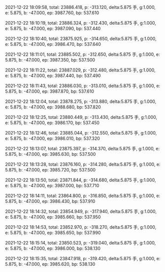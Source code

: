 2021-12-22 18:09:58, total: 23886.418, p: -313.120, delta:5.875 手, g:1.000, e: 5.875, b: -47.000, ep: 3987.760, bp: 537.610

2021-12-22 18:10:19, total: 23886.324, p: -312.430, delta:5.875 手, g:1.000, e: 5.875, b: -47.000, ep: 3987.090, bp: 537.440

2021-12-22 18:10:40, total: 23875.925, p: -314.650, delta:5.875 手, g:1.000, e: 5.875, b: -47.000, ep: 3986.470, bp: 537.640

2021-12-22 18:11:01, total: 23885.502, p: -312.650, delta:5.875 手, g:1.000, e: 5.875, b: -47.000, ep: 3987.350, bp: 537.500

2021-12-22 18:11:22, total: 23887.029, p: -312.480, delta:5.875 手, g:1.000, e: 5.875, b: -47.000, ep: 3987.440, bp: 537.490

2021-12-22 18:11:43, total: 23886.030, p: -313.010, delta:5.875 手, g:1.000, e: 5.875, b: -47.000, ep: 3987.870, bp: 537.610

2021-12-22 18:12:04, total: 23878.275, p: -313.880, delta:5.875 手, g:1.000, e: 5.875, b: -47.000, ep: 3988.680, bp: 537.820

2021-12-22 18:12:25, total: 23880.449, p: -313.430, delta:5.875 手, g:1.000, e: 5.875, b: -47.000, ep: 3986.170, bp: 537.450

2021-12-22 18:12:46, total: 23885.044, p: -312.550, delta:5.875 手, g:1.000, e: 5.875, b: -47.000, ep: 3986.010, bp: 537.320

2021-12-22 18:13:07, total: 23875.397, p: -314.370, delta:5.875 手, g:1.000, e: 5.875, b: -47.000, ep: 3985.630, bp: 537.500

2021-12-22 18:13:28, total: 23876.160, p: -314.280, delta:5.875 手, g:1.000, e: 5.875, b: -47.000, ep: 3985.720, bp: 537.500

2021-12-22 18:13:50, total: 23871.844, p: -314.680, delta:5.875 手, g:1.000, e: 5.875, b: -47.000, ep: 3987.000, bp: 537.710

2021-12-22 18:14:11, total: 23864.800, p: -316.850, delta:5.875 手, g:1.000, e: 5.875, b: -47.000, ep: 3986.430, bp: 537.910

2021-12-22 18:14:32, total: 23854.949, p: -317.940, delta:5.875 手, g:1.000, e: 5.875, b: -47.000, ep: 3985.660, bp: 537.950

2021-12-22 18:14:53, total: 23852.970, p: -318.270, delta:5.875 手, g:1.000, e: 5.875, b: -47.000, ep: 3985.650, bp: 537.990

2021-12-22 18:15:14, total: 23850.523, p: -319.040, delta:5.875 手, g:1.000, e: 5.875, b: -47.000, ep: 3986.000, bp: 538.130

2021-12-22 18:15:35, total: 23847.918, p: -319.420, delta:5.875 手, g:1.000, e: 5.875, b: -47.000, ep: 3985.620, bp: 538.130